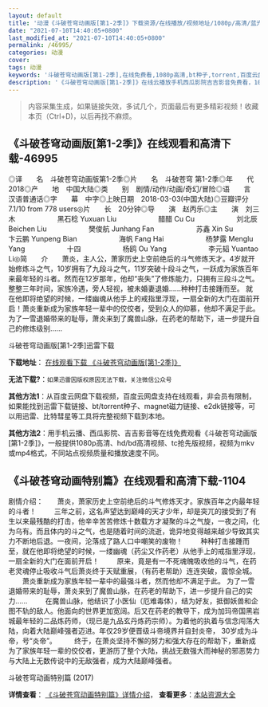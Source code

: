 ```yaml
---
layout: default
title: '动漫《斗破苍穹动画版[第1-2季]》下载资源/在线播放/视频地址/1080p/高清/蓝光'
date: "2021-07-10T14:40:05+0800"
last_modified_at: "2021-07-10T14:40:05+0800"
permalink: /46995/
categories: 动漫
cover:
tags: 动漫
keywords: '斗破苍穹动画版[第1-2季],在线免费看,1080p高清,bt种子,torrent,百度云盘,magnet,磁力链,迅雷下载资源'
description: '《斗破苍穹动画版[第1-2季]》在线云播放手机西瓜影院吉吉影音免费看，1080p高清bd/hd未删减完整版和tc抢先枪版，mkv/mp4格式，附带bt/torrent种子、magnet/磁力链、百度云盘、网盘资源迅雷下载链接'
---
```


>内容采集生成，如果链接失效，多试几个，页面最后有更多精彩视频！收藏本页（Ctrl+D)，以后再找不麻烦。


## 《斗破苍穹动画版[第1-2季]》在线观看和高清下载-46995

◎译　　名　斗破苍穹动画版第1-2季◎片　　名　斗破苍穹 第1-2季◎年　　代　2018◎产　　地　中国大陆◎类　　别　剧情/动作/动画/奇幻/冒险◎语　　言　汉语普通话◎字　　幕　中字◎上映日期　2018-03-03(中国大陆)◎豆瓣评分　7.1/10 from 778 users◎片　　长　20分钟◎导　　演　赵丙乐◎主　　演　刘三木　　　　　　黑石稔 Yuxuan Liu　　　　　　醋醋 Cu Cu　　　　　　刘北辰 Beichen Liu　　　　　　樊俊航 Junhang Fan　　　　　　苏鑫 Xin Su　　　　　　卞云鹏 Yunpeng Bian　　　　　　海帆 Fang Hai　　　　　　杨梦露 Menglu Yang　　　　　　十四　　　　　　杨鸥 Ou Yang　　　　　　李元韬 Yuantao Li◎简　　介　　萧炎，主人公，萧家历史上空前绝后的斗气修炼天才。4岁就开始修炼斗之气，10岁拥有了九段斗之气，11岁突破十段斗之气，一跃成为家族百年来最年轻的斗者。然而在12岁那年，他却“丧失”了修炼能力，只拥有三段斗之气。整整三年时间，家族冷遇，旁人轻视，被未婚妻退婚……种种打击接踵而至。 就在他即将绝望的时候，一缕幽魂从他手上的戒指里浮现，一扇全新的大门在面前开启！萧炎重新成为家族年轻一辈中的佼佼者，受到众人的仰慕，他却不满足于此。为了一雪退婚带来的耻辱，萧炎来到了魔兽山脉，在药老的帮助下，进一步提升自己的修炼级别……


斗破苍穹动画版[第1-2季]迅雷下载

**下载地址**： [在线观看下载 《斗破苍穹动画版[第1-2季]》](https://www.993dy.com//vod-detail-id-31290.html) 


**无法下载?**：`如果迅雷因版权原因无法下载，关注微信公众号 `

**其他方法1**：从百度云网盘下载视频，百度云网盘支持在线观看，非会员有限制，如果能找到迅雷下载链接、bt/torrent种子、magnet磁力链接、e2dk链接等，可以用迅雷、比特彗星等工具将完整视频下载到本地。

**其他方法2**：用手机云播、西瓜影院、吉吉影音等在线免费观看《斗破苍穹动画版[第1-2季]》，一般提供1080p高清、hd/bd高清视频、tc抢先版视频，视频为mkv或mp4格式，不同站点视频质量和播放速度不同。


## 《斗破苍穹动画特别篇》在线观看和高清下载-1104

剧情介绍：　　萧炎，萧家历史上空前绝后的斗气修炼天才。家族百年之内最年轻的斗者！  　　三年之前，这名声望达到巅峰的天才少年，却是突兀的接受到了有生以来最残酷的打击，他辛辛苦苦修炼十数载方才凝聚的斗之气旋，一夜之间，化为乌有。而且体内的斗之气，也是随着时间的流逝，诡异地变得越来越少导致其实力不断地后退。一夜间，沦落成了路人口中嘲笑的废物！  　　种种打击接踵而至，就在他即将绝望的时候，一缕幽魂（药尘又作药老）从他手上的戒指里浮现，一扇全新的大门在面前开启！  　　原来，竟是有一不死魂魄吸收他的斗气，在药老灵魂停止吸收斗气后萧炎终于天赋重展，（有药老帮助）连连突破，震惊全城。  　　萧炎重新成为家族年轻一辈中的最强斗者，然而他却不满足于此。 为了一雪退婚带来的耻辱，萧炎来到了魔兽山脉，在药老的帮助下，进一步提升自己的实力……  　　在魔兽山脉，他结识了小医仙（厄难毒体），结为好友，抵御妖兽和企图不轨的敌人。他面向的世界更加宽阔。后又在药老的教导下，成为加玛帝国黑岩城最年轻的二品炼药师，（现已是九品玄丹炼药宗师）。为着他的执着与信念闯荡大陆，向着大陆巅峰强者迈进。年仅29岁便晋级斗帝境界并自封炎帝， 30岁成为斗帝，号“炎帝”。  　　终于，在萧炎坚持不懈的努力和强大存在的帮助下，重新成为了家族年轻一辈的佼佼者，更游历了整个大陆，挑战无数强大而神秘的邪恶势力与大陆上无数传说中的无敌强者，成为大陆巅峰强者。


斗破苍穹动画特别篇 (2017)

**详情查看**： [《斗破苍穹动画特别篇》详情介绍](/movie/1104/)， **查看更多**：[本站资源大全](/movie/t/all/)

